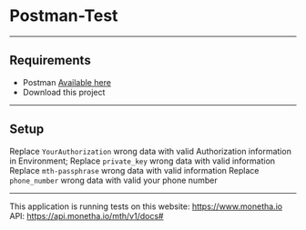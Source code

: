 # Postman-Test
-------------------------------------------------

Requirements
------------

- Postman [Available here](https://www.getpostman.com/downloads/)
- Download this project


--------------------------

Setup
------------
Replace ```YourAuthorization``` wrong data with valid Authorization information in Environment;
Replace ```private_key``` wrong data with valid information
Replace ```mth-passphrase``` wrong data with valid information
Replace ```phone_number``` wrong data with valid your phone number

--------------------------



This application is running tests on this website: https://www.monetha.io
API: https://api.monetha.io/mth/v1/docs#
